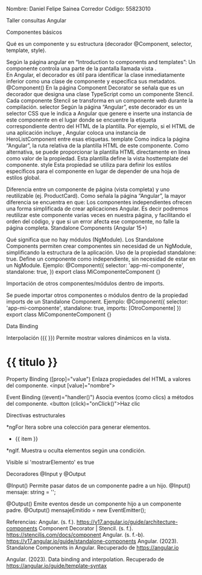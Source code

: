 Nombre: Daniel Felipe Sainea Corredor
Código: 55823010

Taller consultas Angular

Componentes básicos


Qué es un componente y su estructura (decorador @Component, selector, template, style).

Según la página angular en “Introduction to components and templates”: Un componente controla una parte de la pantalla llamada vista .  
En Angular, el decorador es útil para identificar la clase inmediatamente inferior como una clase de componente y especifica sus metadatos.
@Component()
En la página Component Decorator se señala que es un decorador que designa una clase TypeScript como un componente Stencil. Cada componente Stencil se transforma en un componente web durante la compilación.
selector
Según la página “Angular”, este decorador es un selector CSS que le indica a Angular que genere e inserte una instancia de este componente en el lugar donde se encuentre la etiqueta correspondiente dentro del HTML de la plantilla. Por ejemplo, si el HTML de una aplicación incluye <app-hero-list></app-hero-list>, Angular coloca una instancia de HeroListComponent entre esas etiquetas.
template
Como indica la página “Angular”, la ruta relativa de la plantilla HTML de este componente. Como alternativa, se puede proporcionar la plantilla HTML directamente en línea como valor de la propiedad. Esta plantilla define la vista hosttemplate del componente.
style
Esta propiedad se utiliza para definir los estilos específicos para el componente en lugar de depender de una hoja de estilos global.


Diferencia entre un componente de página (vista completa) y uno reutilizable (ej. ProductCard).
Como señala la página “Angular”, la mayor diferencia se encuentra en que: Los componentes independientes ofrecen una forma simplificada de crear aplicaciones Angular. Es decir podremos reutilizar este componente varias veces en nuestra página, y facilitando el orden del código, y que si un error afecta ese componente, no falle la página completa.
Standalone Components (Angular 15+)


Qué significa que no hay módulos (NgModule).
Los Standalone Components permiten crear componentes sin necesidad de un NgModule, simplificando la estructura de la aplicación.
Uso de la propiedad standalone: true.
Define un componente como independiente, sin necesidad de estar en un NgModule.
Ejemplo:
@Component({
  selector: 'app-mi-componente',
  standalone: true,
})
export class MiComponenteComponent {}



Importación de otros componentes/módulos dentro de imports.

Se puede importar otros componentes o módulos dentro de la propiedad imports de un Standalone Component.
Ejemplo:
@Component({
  selector: 'app-mi-componente',
  standalone: true,
  imports: [OtroComponente]
})
export class MiComponenteComponent {}



Data Binding


Interpolación ({{ }})
Permite mostrar valores dinámicos en la vista.
<h1>{{ titulo }}</h1>

Property Binding ([prop]="value") 
Enlaza propiedades del HTML a valores del componente.
<input [value]="nombre">

Event Binding ((event)="handler()") 
Asocia eventos (como clics) a métodos del componente.
<button (click)="onClick()">Haz clic</button>


Directivas estructurales


*ngFor 
Itera sobre una colección para generar elementos.
<ul>
  <li *ngFor="let item of items">{{ item }}</li>
</ul>

*ngIf.
Muestra u oculta elementos según una condición.
<div *ngIf="mostrarElemento">Visible si 'mostrarElemento' es true</div>

Decoradores @Input y @Output


@Input()
Permite pasar datos de un componente padre a un hijo.
@Input() mensaje: string = '';

@Output()
Emite eventos desde un componente hijo a un componente padre.
@Output() mensajeEmitido = new EventEmitter<string>();


Referencias: 
Angular. (s. f.). https://v17.angular.io/guide/architecture-components
Component Decorator | Stencil. (s. f.). https://stenciljs.com/docs/component
Angular. (s. f.-b). https://v17.angular.io/guide/standalone-components
Angular. (2023). Standalone Components in Angular. Recuperado de https://angular.io


Angular. (2023). Data binding and interpolation. Recuperado de https://angular.io/guide/template-syntax

